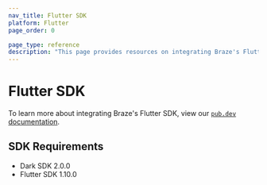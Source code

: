 ```yaml
---
nav_title: Flutter SDK
platform: Flutter
page_order: 0

page_type: reference
description: "This page provides resources on integrating Braze's Flutter SDK."
---
```


# Flutter SDK

To learn more about integrating Braze's Flutter SDK, view our [`pub.dev` documentation](https://pub.dev/packages/braze_plugin).

## SDK Requirements
* Dark SDK 2.0.0
* Flutter SDK 1.10.0
